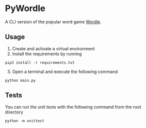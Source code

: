 # PyWordle
A CLI version of the popular word game [Wordle](https://www.nytimes.com/games/wordle/index.html).

## Usage
1. Create and activate a virtual environment
2. Install the requirements by running 
```
pip3 install -r requirements.txt
```
3. Open a terminal and execute the following command
```
python main.py
```

## Tests
You can run the unit tests with the following command from the root directory
```
python -m unittest
```